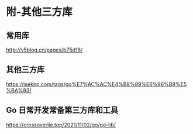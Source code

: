 # 附-其他三方库

## 常用库

http://v5blog.cn/pages/b75d16/

## 其他三方库

https://isekiro.com/tags/go%E7%AC%AC%E4%B8%89%E6%96%B9%E5%BA%93/

## Go 日常开发常备第三方库和工具

https://crossoverjie.top/2021/11/02/go/go-lib/
